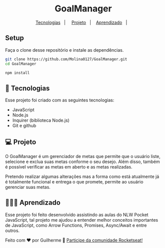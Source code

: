 <h1 align="center"> GoalManager </h1>

<p align="center">
    <a href="#-tecnologias">Tecnologias</a>&nbsp;&nbsp;&nbsp;|&nbsp;&nbsp;&nbsp;&nbsp;
    <a href="#-projeto">Projeto</a>&nbsp;&nbsp;&nbsp;|&nbsp;&nbsp;&nbsp;
    <a href="#-aprendizado">Aprendizado</a>&nbsp;&nbsp;&nbsp;|&nbsp;&nbsp;&nbsp;    
</p>

## Setup

Faça o clone desse repositório e instale as dependências.

```bash
git clone https://github.com/Molina0127/GoalManager.git
cd GoalManager
```

```bash
npm install
```

## 🚀 Tecnologias

Esse projeto foi criado com as seguintes tecnologias:

- JavaScript
- Node.js
- Inquirer (biblioteca Node.js)
- Git e github

## 💻 Projeto

O GoalManager é um gerenciador de metas que permite que o usuário liste, selecione e exclua suas metas conforme o seu desejo. Além disso, também é possível verificar as metas em aberto e as metas realizadas. 

Pretendo realizar algumas alterações mas a forma como está atualmente já é totalmente funcional e entrega o que promete, permite ao usuário gerenciar suas metas.

## 🧑🏻‍💻 Aprendizado

Esse projeto foi feito desenvolvido assistindo as aulas do NLW Pocket JavaScript, tal projeto me ajudou a entender melhor conceitos importantes de JavaScript, como Arrow Functions, Promises, Async/Await e entre outros.

Feito com ❤️ por Guilherme :wave: [Participe da comunidade Rocketseat!](https://discord.gg/rocketseat)